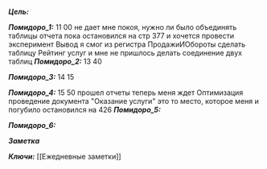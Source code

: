 
***Цель:***  

***Помидоро_1:*** 11 00
не дает мне покоя, нужно ли было объединять таблицы отчета
пока остановился на стр 377 и хочется провести эксперимент
Вывод
я смог из регистра ПродажиИОбороты сделать таблицу Рейтинг услуг и мне не пришлось делать соединение двух таблиц
***Помидоро_2:*** 13 40

***Помидоро_3:*** 14 15

***Помидоро_4:*** 15 50
прошел отчеты
теперь меня ждет Оптимизация проведение документа "Оказание услуги" это то место, которое меня и погубило
остановился на 426
***Помидоро_5:*** 

***Помидоро_6:*** 

***Заметка*** 


***Ключи:*** [[Ежедневные заметки]] 